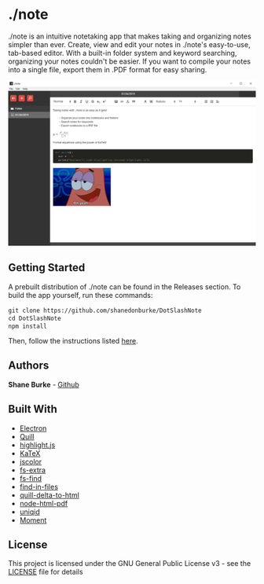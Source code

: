 # ./note

./note is an intuitive notetaking app that makes taking and organizing notes simpler than ever. Create, view and edit your notes in ./note's easy-to-use, tab-based editor. With a built-in folder system and keyword searching, organizing your notes couldn't be easier. If you want to compile your notes into a single file, export them in .PDF format for easy sharing.

![alt text](https://github.com/shanedonburke/DotSlashNote/blob/master/demo.png)

## Getting Started

A prebuilt distribution of ./note can be found in the Releases section. To build the app yourself, run these commands:

```
git clone https://github.com/shanedonburke/DotSlashNote
cd DotSlashNote
npm install
```

Then, follow the instructions listed [here](https://electronjs.org/docs/tutorial/application-distribution).

## Authors

**Shane Burke** - [Github](https://github.com/shanedonburke)

## Built With

* [Electron](https://electronjs.org/)
* [Quill](https://quilljs.com/)
* [highlight.js](https://highlightjs.org/)
* [KaTeX](https://katex.org/)
* [jscolor](http://jscolor.com/)
* [fs-extra](https://github.com/jprichardson/node-fs-extra)
* [fs-find](https://github.com/tmpfs/fs-find)
* [find-in-files](https://github.com/kaesetoast/find-in-files)
* [quill-delta-to-html](https://github.com/nozer/quill-delta-to-html)
* [node-html-pdf](https://github.com/marcbachmann/node-html-pdf)
* [uniqid](https://github.com/adamhalasz/uniqid)
* [Moment](https://github.com/moment/moment)

## License

This project is licensed under the GNU General Public License v3 - see the [LICENSE](https://github.com/shanedonburke/DotSlashNote/blob/master/LICENSE) file for details


